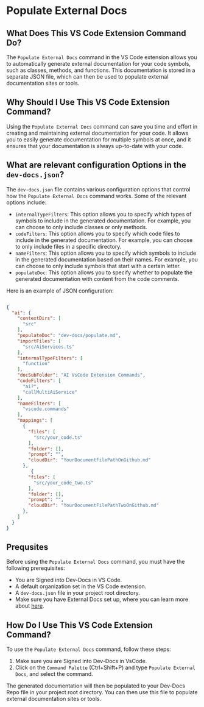 # Populate External Docs

## What Does This VS Code Extension Command Do?

The `Populate External Docs` command in the VS Code extension allows you to automatically generate external documentation for your code symbols, such as classes, methods, and functions. This documentation is stored in a separate JSON file, which can then be used to populate external documentation sites or tools.

## Why Should I Use This VS Code Extension Command?

Using the `Populate External Docs` command can save you time and effort in creating and maintaining external documentation for your code. It allows you to easily generate documentation for multiple symbols at once, and it ensures that your documentation is always up-to-date with your code.

## What are relevant configuration Options in the `dev-docs.json`?

The `dev-docs.json` file contains various configuration options that control how the `Populate External Docs` command works. Some of the relevant options include:

- `internalTypeFilters`: This option allows you to specify which types of symbols to include in the generated documentation. For example, you can choose to only include classes or only methods.
- `codeFilters`: This option allows you to specify which code files to include in the generated documentation. For example, you can choose to only include files in a specific directory.
- `nameFilters`: This option allows you to specify which symbols to include in the generated documentation based on their names. For example, you can choose to only include symbols that start with a certain letter.
- `populateDoc`: This option allows you to specify whether to populate the generated documentation with content from the code comments.

Here is an example of JSON configuration:

```json

{
  "ai": {
    "contextDirs": [
      "src"
    ],
    "populateDoc": "dev-docs/populate.md",
    "importFiles": [
      "src/AiServices.ts"
    ],
    "internalTypeFilters": [
      "function"
    ],
    "docSubFolder": "AI VsCode Extension Commands",
    "codeFilters": [
      "ai?",
      "callMultiAiService"
    ],
    "nameFilters": [
      "vscode.commands"
    ],
    "mappings": [
      {
        "files": [
          "src/your_code.ts"
        ],
        "folder": [],
        "prompt": "",
        "cloudDir": "YourDocumentFilePathOnGithub.md"
      },
         {
        "files": [
          "src/your_code_two.ts"
        ],
        "folder": [],
        "prompt": "",
        "cloudDir": "YourDocumentFilePathTwoOnGithub.md"
      },
    ]
  }
}

```

## Prequsites

Before using the `Populate External Docs` command, you must have the following prerequisites:

- You are Signed into Dev-Docs in VS Code.
- A default organization set in the VS Code extension.
- A `dev-docs.json` file in your project root directory.
- Make sure you have External Docs set up, where you can learn more about [here](/docs/external%20docs/How%20to%20Get%20Started%20With%20External%20Docs).

## How Do I Use This VS Code Extension Command?

To use the `Populate External Docs` command, follow these steps:


1. Make sure you are Signed into Dev-Docs in VsCode. 
2. Click on the `Command Palette` (Ctrl+Shift+P) and type `Populate External Docs`, and select the command.


The generated documentation will then be populated to your Dev-Docs Repo file in your project root directory. You can then use this file to populate external documentation sites or tools.



